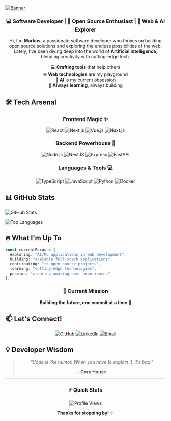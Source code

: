 [![Banner](https://github.com/mark-lind/mark-lind/blob/main/assets/banner.jpg)](https://github.com/mark-lind)

<div align="center">

### 💻 Software Developer | 🌟 Open Source Enthusiast | 🚀 Web & AI Explorer

Hi, I'm **Markus**, a passionate software developer who thrives on building open source solutions and exploring the endless possibilities of the web. Lately, I've been diving deep into the world of **Artificial Intelligence**, blending creativity with cutting-edge tech.

💻 **Crafting tools** that help others  
🌐 **Web technologies** are my playground  
🤖 **AI** is my current obsession  
🧠 **Always learning**, always building

</div>

## 🛠️ Tech Arsenal

<div align="center">

### Frontend Magic ✨
![React](https://img.shields.io/badge/React-61DAFB?style=for-the-badge&logo=react&logoColor=black)
![Next.js](https://img.shields.io/badge/Next.js-000000?style=for-the-badge&logo=next.js&logoColor=white)
![Vue.js](https://img.shields.io/badge/Vue.js-4FC08D?style=for-the-badge&logo=vue.js&logoColor=white)
![Nuxt.js](https://img.shields.io/badge/Nuxt.js-00DC82?style=for-the-badge&logo=nuxt.js&logoColor=white)

### Backend Powerhouse 🚀
![Node.js](https://img.shields.io/badge/Node.js-339933?style=for-the-badge&logo=node.js&logoColor=white)
![NestJS](https://img.shields.io/badge/NestJS-E0234E?style=for-the-badge&logo=nestjs&logoColor=white)
![Express](https://img.shields.io/badge/Express-000000?style=for-the-badge&logo=express&logoColor=white)
![FastAPI](https://img.shields.io/badge/FastAPI-009688?style=for-the-badge&logo=fastapi&logoColor=white)

### Languages & Tools 💻
![TypeScript](https://img.shields.io/badge/TypeScript-3178C6?style=for-the-badge&logo=typescript&logoColor=white)
![JavaScript](https://img.shields.io/badge/JavaScript-F7DF1E?style=for-the-badge&logo=javascript&logoColor=black)
![Python](https://img.shields.io/badge/Python-3776AB?style=for-the-badge&logo=python&logoColor=white)
![Docker](https://img.shields.io/badge/Docker-2496ED?style=for-the-badge&logo=docker&logoColor=white)

</div>

## 📊 GitHub Stats

![GitHub Stats](https://github-readme-stats.vercel.app/api?username=VSKut&show_icons=true&theme=dark&hide_border=true)

![Top Languages](https://github-readme-stats.vercel.app/api/top-langs/?username=VSKut&layout=compact&theme=dark&hide_border=true)

## 🔥 What I'm Up To

```typescript
const currentFocus = {
  exploring: "AI/ML applications in web development",
  building: "scalable full-stack applications",
  contributing: "to open source projects",
  learning: "cutting-edge technologies",
  passion: "creating amazing user experiences"
};
```

<div align="center">
  
### 🎯 Current Mission
**Building the future, one commit at a time** 🚀

</div>

## 📫 Let's Connect!

<div align="center">

[![GitHub](https://img.shields.io/badge/GitHub-181717?style=for-the-badge&logo=github&logoColor=white)](https://github.com/mark-lind)
[![LinkedIn](https://img.shields.io/badge/LinkedIn-0077B5?style=for-the-badge&logo=linkedin&logoColor=white)](https://linkedin.com/in/vskut/)
[![Email](https://img.shields.io/badge/Email-D14836?style=for-the-badge&logo=gmail&logoColor=white)](mailto:markus@contact.pm)

</div>

## 💡 Developer Wisdom

<div align="center">

> *"Code is like humor. When you have to explain it, it's bad."* 
> 
> **- Cory House**

</div>

---

<div align="center">

### ⚡ Quick Stats
![Profile Views](https://komarev.com/ghpvc/?username=mark-lind&color=blueviolet&style=flat-square&label=Profile+Views)

**Thanks for stopping by!** ✨

</div>
